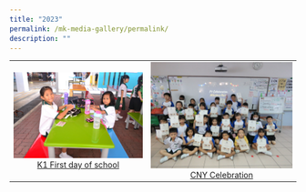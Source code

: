 ```yaml
---
title: "2023"
permalink: /mk-media-gallery/permalink/
description: ""
---
```





|                 |                                     |
|:-------------:|:----------------:|
| ![](/images/P1%20First%20Day.jpg) <a href="https://photos.app.goo.gl/PyKMPJCmrF9AcY4q8" target="_blank"> K1 First day of school</a>      |![](/images/P1%20First%20Month.jpg)    <a href="https://photos.app.goo.gl/rnBk7s4tf6dJwfVY6" target="_blank"> CNY Celebration</a>
